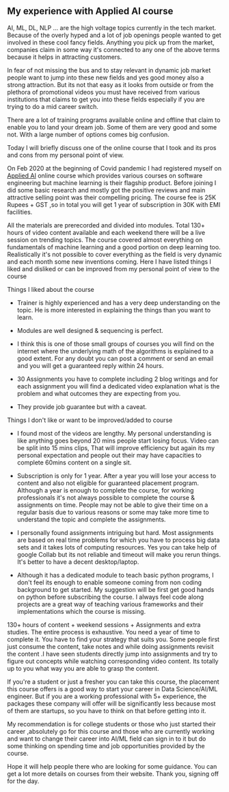 ## My experience with Applied AI course

AI, ML, DL, NLP … are the high voltage  topics currently in the tech market. Because of the overly hyped and a lot of job openings people wanted to get involved in these cool fancy fields. Anything you pick up from the market, companies claim in some way it's connected to any one of the above terms because it helps in attracting customers. 

In fear of not missing the bus and to stay relevant in dynamic job market  people want to jump into these new fields and yes good money also a strong attraction. But its not that easy as it looks from outside or from the plethora of promotional videos you must have received from various institutions that claims to get you into these fields especially if you are trying to do a mid career switch.

There are a lot of training programs available online and offline  that claim to enable you to land your dream job. Some of them are very good and some not. With a large number of options comes big confusion.

Today I will briefly discuss one of the online course that I took and its pros and cons from my personal point of view.

On Feb 2020 at the beginning of Covid pandemic I had registered myself on  [Applied AI](https://www.appliedaicourse.com/) online course which provides various courses on software engineering but machine learning is their flagship product. Before joining I did some basic research and mostly got the positive reviews and main attractive selling point was their compelling pricing. The course fee is 25K Rupees + GST ,so in total you will get 1 year of subscription in 30K with EMI facilities.

All the materials are prerecorded and divided into modules. Total 130+ hours of video content available and each weekend there will be a live session on trending topics.
The course covered almost everything on fundamentals of machine learning and a good portion on deep learning too. Realistically it's not possible to cover everything as the field is very dynamic and each month some new inventions coming. Here I have listed things I liked and disliked or can be improved from my personal point of view to the course

Things I liked about the course

- Trainer is highly experienced and has a very deep understanding on the topic. He is more interested in explaining the things than you want to learn.

- Modules are well designed & sequencing is perfect.

- I think this is one of those small groups of courses you will find on the internet where the underlying math of the algorithms is explained to a good extent.
For any doubt you can post a comment or send an email and you will get a guaranteed reply within 24 hours.

- 30 Assignments you have to complete including 2 blog writings and for each assignment you will find a dedicated video explanation what is the problem and what outcomes they are expecting from you.

- They provide job guarantee but with a caveat.


Things I don't like or want to be improved/added to course

- I found most of the videos are lengthy. My personal understanding is like anything goes beyond 20 mins people start losing focus. Video can be split into 15 mins clips, That will improve efficiency but again its my personal expectation and people out their may have capacities to complete 60mins content on a single sit.


- Subscription is only for 1 year. After a year you will lose your access to content and also not eligible for guaranteed placement program. Although a year is enough to complete the course, for working professionals it's not always possible to complete the course & assignments on time. People may not be able to give their time on a regular basis due to various reasons or some may take more time to understand the topic and complete the assignments.

- I personally found assignments intriguing but hard. Most assignments are based on real time problems for which you have to process big data sets and it takes lots of computing resources. Yes you can take help of google Collab but its not reliable and timeout will make you rerun things. It's better to have a decent desktop/laptop.

- Although it has a dedicated module to teach basic python programs, I don't feel its enough to enable someone coming from non coding background to get started. My suggestion will be first get good hands on python before subscribing the course.
I always feel code along projects are a great way of teaching various  frameworks and their implementations which the course is missing.

130+ hours of content + weekend sessions + Assignments and extra studies. The entire process is exhaustive. You need a year of time to complete it. You have to find your strategy that suits you. Some people first just consume the content, take notes and while doing assignments revisit the content .I have seen students directly jump into assignments and try to figure out concepts while watching corresponding video content. Its totally up to you what way you are able to grasp the content.

If you're a student or just a fresher you can take this course, the placement this course offers is a good way to start your career in Data Science/AI/ML engineer. But if you are a working professional with 5+ experience, the packages these company will offer will be significantly less because most of them are startups, so you have to think on that before getting into it.

My recommendation is for college students or those who just started their career ,absolutely go for this course and those who are currently working and want to change their career into AI/ML field can sign in to it but do some thinking on spending time and job opportunities provided by the course.

Hope it will help people there who are looking for some guidance. You can get a lot more details on courses from their website. Thank you, signing off for the day.
